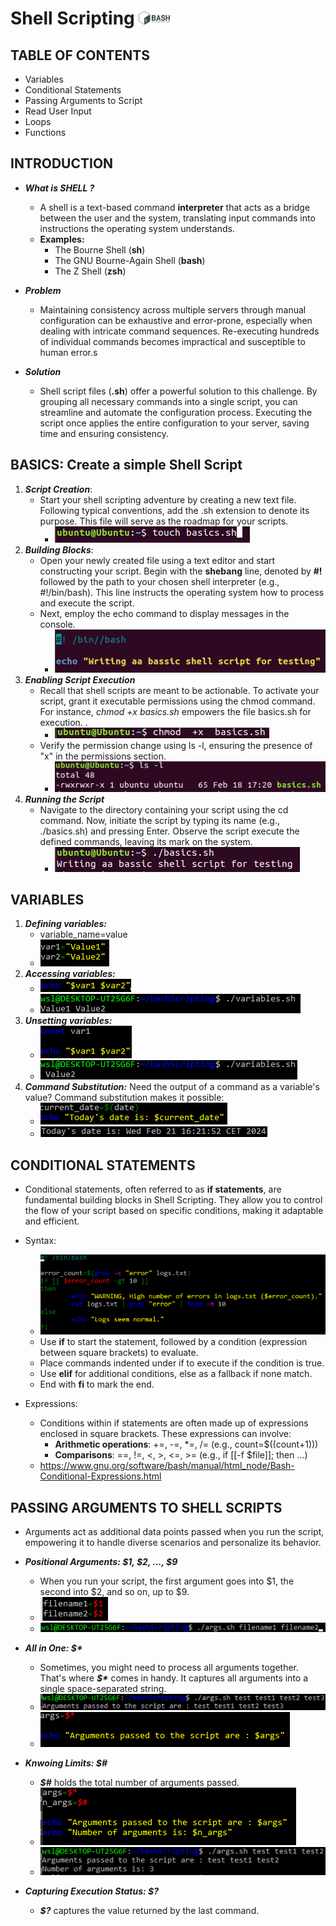 # Shell Scripting <img src="./images/bashScripting/logo.png" alt="logo" width=50>

## TABLE OF CONTENTS

- Variables
- Conditional Statements
- Passing Arguments to Script
- Read User Input
- Loops
- Functions

## INTRODUCTION

- **_What is SHELL ?_**

  - A shell is a text-based command **interpreter** that acts as a bridge between the user and the system, translating input commands into instructions the operating system understands.
  - **Examples:**
    - The Bourne Shell (**sh**)
    - The GNU Bourne-Again Shell (**bash**)
    - The Z Shell (**zsh**)

- **_Problem_**
  - Maintaining consistency across multiple servers through manual configuration can be exhaustive and error-prone, especially when dealing with intricate command sequences. Re-executing hundreds of individual commands becomes impractical and susceptible to human error.s
- **_Solution_**

  - Shell script files (**.sh**) offer a powerful solution to this challenge. By grouping all necessary commands into a single script, you can streamline and automate the configuration process. Executing the script once applies the entire configuration to your server, saving time and ensuring consistency.

## BASICS: Create a simple Shell Script

1. **_Script Creation_**:
   - Start your shell scripting adventure by creating a new text file. Following typical conventions, add the .sh extension to denote its purpose. This file will serve as the roadmap for your scripts.
     - ![alt text](./images/bashScripting/scriptCreation.png)
2. **_Building Blocks_**:
   - Open your newly created file using a text editor and start constructing your script. Begin with the **shebang** line, denoted by **#!** followed by the path to your chosen shell interpreter (e.g., #!/bin/bash). This line instructs the operating system how to process and execute the script.
   - Next, employ the echo command to display messages in the console.
     - ![alt text](./images/bashScripting/BasicScript.png)
3. **_Enabling Script Execution_**
   - Recall that shell scripts are meant to be actionable. To activate your script, grant it executable permissions using the chmod command. For instance, _chmod +x basics.sh_ empowers the file basics.sh for execution. .
     - ![alt text](./images/bashScripting/chmod+x.png)
   - Verify the permission change using ls -l, ensuring the presence of "x" in the permissions section.
     - ![alt text](./images/bashScripting/x_check.png)
4. **_Running the Script_**
   - Navigate to the directory containing your script using the cd command. Now, initiate the script by typing its name (e.g., ./basics.sh) and pressing Enter. Observe the script execute the defined commands, leaving its mark on the system.
     - ![alt text](./images/bashScripting/basicRun.png)

## VARIABLES

1. **_Defining variables:_**
   - variable_name=value
   - ![alt text](./images/bashScripting/vars.png)
2. **_Accessing variables:_**
   - ![alt text](./images/bashScripting/access_var.png)
   - ![alt text](./images/bashScripting/output.png)
3. **_Unsetting variables:_**
   - ![alt text](./images/bashScripting/unset_var.png)
   - ![alt text](./images/bashScripting/output_unset.png)
4. **_Command Substitution:_** Need the output of a command as a variable's value? Command substitution makes it possible:
   - ![alt text](./images/bashScripting/command_subs.png)
   - ![alt text](./images/bashScripting/subs_out.png)

## CONDITIONAL STATEMENTS

- Conditional statements, often referred to as **if statements**, are fundamental building blocks in Shell Scripting. They allow you to control the flow of your script based on specific conditions, making it adaptable and efficient.
- Syntax:

  - ![alt text](./images/bashScripting/if_example.png)
  - Use **if** to start the statement, followed by a condition (expression between square brackets) to evaluate.
  - Place commands indented under if to execute if the condition is true.
  - Use **elif** for additional conditions, else as a fallback if none match.
  - End with **fi** to mark the end.

- Expressions:
  - Conditions within if statements are often made up of expressions enclosed in square brackets. These expressions can involve:
    - **Arithmetic operations**: +=, -=, \*=, /= (e.g., count=$((count+1)))
    - **Comparisons**: ==, !=, <, >, <=, >= (e.g., if [[-f $file]]; then ...)
  - https://www.gnu.org/software/bash/manual/html_node/Bash-Conditional-Expressions.html

## PASSING ARGUMENTS TO SHELL SCRIPTS

- Arguments act as additional data points passed when you run the script, empowering it to handle diverse scenarios and personalize its behavior.

- **_Positional Arguments: $1, $2, ..., $9_**

  - When you run your script, the first argument goes into $1, the second into $2, and so on, up to $9.
  - ![alt text](./images/bashScripting/pos_args1.png)
  - ![alt text](./images/bashScripting/pos_args.png)

- **_All in One: $\*_**
  - Sometimes, you might need to process all arguments together. That's where **_$\*_** comes in handy. It captures all arguments into a single space-separated string.
  - ![alt text](./images/bashScripting/all_in_one_code.png)
  - ![alt text](./images/bashScripting/all_out.png)
- **_Knwoing Limits: $#_**
  - **_$#_** holds the total number of arguments passed.
  - ![alt text](./images/bashScripting/n_args.png)
  - ![alt text](./images/bashScripting/n_args_out.png)
- **_Capturing Execution Status: $?_**
  - **_$?_** captures the value returned by the last command.
